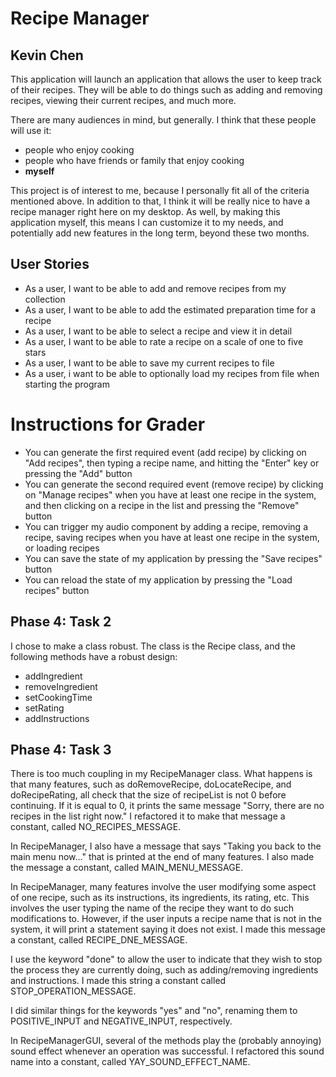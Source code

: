 # Recipe Manager

## Kevin Chen

This application will launch an application that allows the user to keep track of their recipes. They will be able to 
do things such as adding and removing recipes, viewing their current recipes, and much more. 

There are many audiences in mind, but generally. I think that these people will use it:
- people who enjoy cooking
- people who have friends or family that enjoy cooking
- **myself**

This project is of interest to me, because I personally fit all of the criteria mentioned above. In addition
to that, I think it will be really nice to have a recipe manager right here on my desktop. As well, by making this
application myself, this means I can customize it to my needs, and potentially add new features in the long term,
beyond these two months.

## User Stories

- As a user, I want to be able to add and remove recipes from my collection
- As a user, I want to be able to add the estimated preparation time for a recipe
- As a user, I want to be able to select a recipe and view it in detail
- As a user, I want to be able to rate a recipe on a scale of one to five stars
- As a user, I want to be able to save my current recipes to file
- As a user, i want to be able to optionally load my recipes from file when starting the program

# Instructions for Grader

- You can generate the first required event (add recipe) by clicking on "Add recipes", then typing a recipe name, and
 hitting the "Enter" key or pressing the "Add" button 
- You can generate the second required event (remove recipe) by clicking on "Manage recipes" when you have at least one
recipe in the system, and then clicking on a recipe in the list and pressing the "Remove" button
- You can trigger my audio component by adding a recipe, removing a recipe, saving recipes when you have at least one
recipe in the system, or loading recipes
- You can save the state of my application by pressing the "Save recipes" button
- You can reload the state of my application by pressing the "Load recipes" button

## Phase 4: Task 2

I chose to make a class robust. The class is the Recipe class, and the following methods have a robust design:
- addIngredient
- removeIngredient
- setCookingTime
- setRating
- addInstructions

## Phase 4: Task 3

There is too much coupling in my RecipeManager class. What happens is that many features, such as
doRemoveRecipe, doLocateRecipe, and doRecipeRating, all check that the size of recipeList is not 0 before continuing.
If it is equal to 0, it prints the same message "Sorry, there are no recipes in the list right now." I refactored it
to make that message a constant, called NO_RECIPES_MESSAGE.

In RecipeManager, I also have a message that says "Taking you back to the main menu now..." that is printed at the 
end of many features. I also made the message a constant, called MAIN_MENU_MESSAGE.

In RecipeManager, many features involve the user modifying some aspect of one recipe, such as its instructions, its
ingredients, its rating, etc. This involves the user typing the name of the recipe they want to do such modifications
to. However, if the user inputs a recipe name that is not in the system, it will print a statement saying it does not
exist. I made this message a constant, called RECIPE_DNE_MESSAGE.

I use the keyword "done" to allow the user to indicate that they wish to stop the process they are currently doing,
such as adding/removing ingredients and instructions. I made this string a constant called STOP_OPERATION_MESSAGE.

I did similar things for the keywords "yes" and "no", renaming them to POSITIVE_INPUT and NEGATIVE_INPUT, respectively.

In RecipeManagerGUI, several of the methods play the (probably annoying) sound effect whenever an operation was 
successful. I refactored this sound name into a constant, called YAY_SOUND_EFFECT_NAME.
